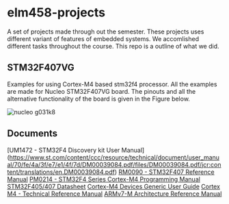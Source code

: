 # elm458-projects

A set of projects made through out the semester. These projects uses different variant of features of embedded systems. We accomlished different tasks throughout the course. This repo is a outline of what we did.

## STM32F407VG 

Examples for using Cortex-M4 based stm32f4 processor. All the examples are made 
for Nucleo STM32F407VG board. The pinouts and all the alternative functionality of 
the board is given in the Figure below.

![nucleo g031k8]()

## Documents

[UM1472 - STM32F4 Discovery kit User Manual] (https://www.st.com/content/ccc/resource/technical/document/user_manual/70/fe/4a/3f/e7/e1/4f/7d/DM00039084.pdf/files/DM00039084.pdf/jcr:content/translations/en.DM00039084.pdf)
[RM0090 - STM32F407 Reference Manual](https://www.st.com/resource/en/reference_manual/DM00031020-.pdf)
[PM0214 - STM32F4 Series Cortex-M4 Programming Manual](https://www.st.com/content/ccc/resource/technical/document/programming_manual/6c/3a/cb/e7/e4/ea/44/9b/DM00046982.pdf/files/DM00046982.pdf/jcr:content/translations/en.DM00046982.pdf)
[STM32F405/407 Datasheet](https://www.st.com/resource/en/datasheet/stm32f407vg.pdf)
[Cortex-M4 Devices Generic User Guide](https://developer.arm.com/documentation/dui0553/b/)
[Cortex M4 - Technical Reference Manual](https://developer.arm.com/documentation/ddi0439/b/)
[ARMv7-M Architecture Reference Manual](https://static.docs.arm.com/ddi0403/e/DDI0403E_B_armv7m_arm.pdf)
